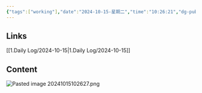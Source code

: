 ```yaml
---
{"tags":["working"],"date":"2024-10-15-星期二","time":"10:26:21","dg-publish":true,"permalink":"/6.工作记录/2024-10-15/测试用例方法论/","dgPassFrontmatter":true}
---
```


## Links
[[1.Daily Log/2024-10-15\|1.Daily Log/2024-10-15]]

## Content
![Pasted image 20241015102627.png](/img/user/Attachments/Pasted%20image%2020241015102627.png)